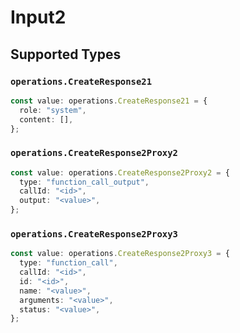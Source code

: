 # Input2


## Supported Types

### `operations.CreateResponse21`

```typescript
const value: operations.CreateResponse21 = {
  role: "system",
  content: [],
};
```

### `operations.CreateResponse2Proxy2`

```typescript
const value: operations.CreateResponse2Proxy2 = {
  type: "function_call_output",
  callId: "<id>",
  output: "<value>",
};
```

### `operations.CreateResponse2Proxy3`

```typescript
const value: operations.CreateResponse2Proxy3 = {
  type: "function_call",
  callId: "<id>",
  id: "<id>",
  name: "<value>",
  arguments: "<value>",
  status: "<value>",
};
```


